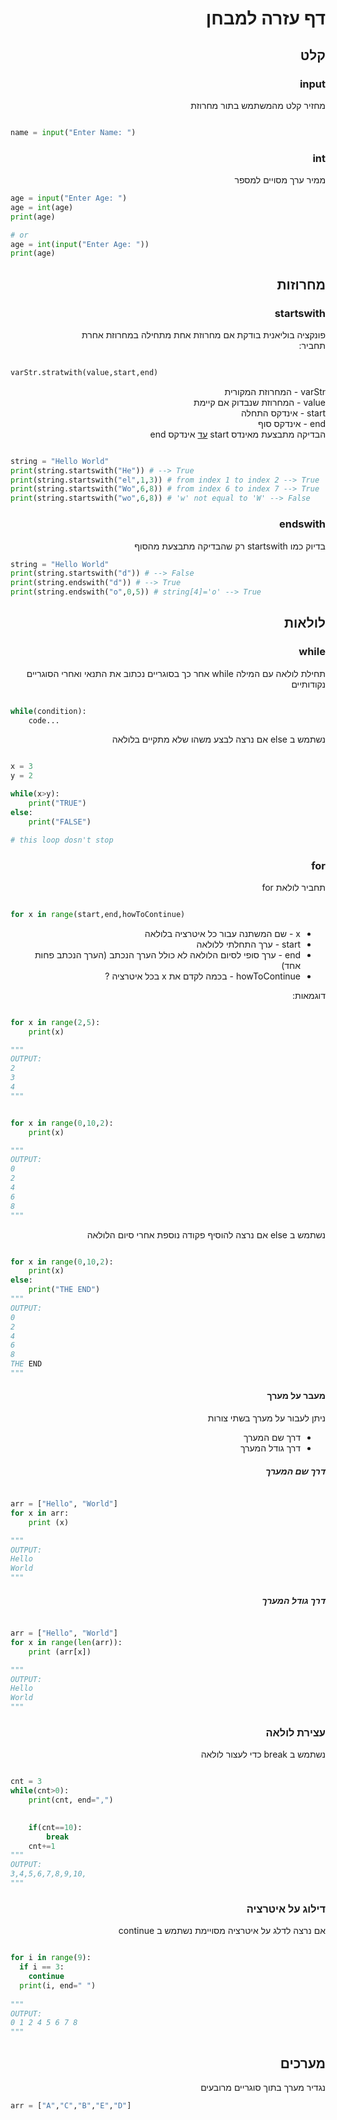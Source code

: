 <div dir="rtl">

# דף עזרה למבחן
## קלט
### input
 מחזיר קלט מהמשתמש בתור מחרוזת

<div dir="ltr">

```python

name = input("Enter Name: ")
```
</div>

### int
ממיר ערך מסויים למספר
<div dir="ltr">

```python
age = input("Enter Age: ")
age = int(age)
print(age)

# or
age = int(input("Enter Age: "))
print(age)
```

</div>

## מחרוזות
### startswith
פונקציה בוליאנית בודקת אם מחרוזת אחת מתחילה במחרוזת אחרת <br />
תחביר:

<div dir="ltr">

```python

varStr.stratwith(value,start,end)

```
</div>
varStr - המחרוזת המקורית <br />
value - המחרוזת שנבדוק אם קיימת <br />
start - אינדקס התחלה <br />
end - אינדקס סוף <br />
הבדיקה מתבצעת מאינדס start <u>עד</u> אינדקס end

<div dir="ltr">

```python

string = "Hello World"
print(string.startswith("He")) # --> True
print(string.startswith("el",1,3)) # from index 1 to index 2 --> True
print(string.startswith("Wo",6,8)) # from index 6 to index 7 --> True
print(string.startswith("wo",6,8)) # 'w' not equal to 'W' --> False 

```

</div>

### endswith
בדיוק כמו startswith רק שהבדיקה מתבצעת מהסוף

<div dir="ltr">

```python
string = "Hello World"
print(string.startswith("d")) # --> False
print(string.endswith("d")) # --> True
print(string.endswith("o",0,5)) # string[4]='o' --> True
```
</div>

## לולאות
### while
תחילת לולאה עם המילה while אחר כך בסוגריים נכתוב את התנאי ואחרי הסוגריים נקודותיים

<div dir="ltr">

```python

while(condition):
    code...
```
</div>


נשתמש ב else אם נרצה לבצע משהו שלא מתקיים בלולאה

<div dir="ltr">

```python

x = 3
y = 2

while(x>y):
    print("TRUE")
else:
    print("FALSE")

# this loop dosn't stop

```

</div>


### for
תחביר לולאת for

<div dir="ltr">

```python

for x in range(start,end,howToContinue)
```

</div>

* x - שם המשתנה עבור כל איטרציה בלולאה
* start - ערך התחלתי ללולאה
* end - ערך סופי לסיום הלולאה לא כולל הערך הנכתב
(הערך הנכתב פחות אחד)
* howToContinue - בכמה לקדם את x בכל איטרציה ? <br />

דוגמאות:

<div dir="ltr">

```python

for x in range(2,5):
    print(x)

"""
OUTPUT:
2
3
4
"""

```

```python

for x in range(0,10,2):
    print(x)

"""
OUTPUT:
0
2
4
6
8
"""

```
</div>


נשתמש ב else אם נרצה להוסיף פקודה נוספת אחרי סיום הלולאה

<div dir="ltr">

```python

for x in range(0,10,2):
    print(x)
else:
    print("THE END")
"""
OUTPUT:
0
2
4
6
8
THE END
"""

```

</div>

#### מעבר על מערך
ניתן לעבור על מערך בשתי צורות
* דרך שם המערך
* דרך גודל המערך

##### דרך שם המערך
<div dir="ltr">

```python

arr = ["Hello", "World"]
for x in arr:
    print (x)

"""
OUTPUT:
Hello
World
"""
```

</div>

##### דרך גודל המערך

<div dir="ltr">

```python

arr = ["Hello", "World"]
for x in range(len(arr)):
    print (arr[x])

"""
OUTPUT:
Hello
World
"""
```

</div>

### עצירת לולאה
נשתמש ב break כדי לעצור לולאה
<div dir="ltr">

```python

cnt = 3
while(cnt>0):
    print(cnt, end=",")
    

    if(cnt==10):
        break
    cnt+=1
"""
OUTPUT:
3,4,5,6,7,8,9,10,
"""

```

</div>

### דילוג על איטרציה
אם נרצה לדלג על איטרציה מסויימת נשתמש ב continue

<div dir="ltr">

```python

for i in range(9):
  if i == 3:
    continue
  print(i, end=" ")
  
"""
OUTPUT:
0 1 2 4 5 6 7 8
"""

```

</div>

## מערכים
נגדיר מערך בתוך סוגריים מרובעים

<div dir="ltr">

```python
arr = ["A","C","B","E","D"]
```

</div>



</div><!-- rtl -->
